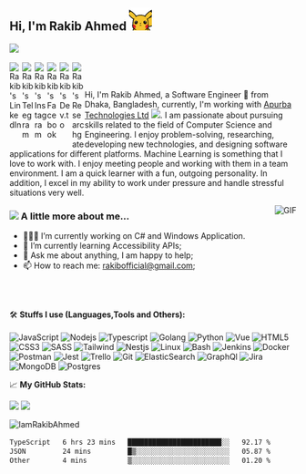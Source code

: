 <h2> Hi, I'm Rakib Ahmed <img src="https://raw.githubusercontent.com/IamRakibAhmed/IamRakibAhmed/master/pikahello.gif" width="40px" height="40px"></h2>

![](https://visitor-badge.glitch.me/badge?page_id=IamRakibAhmed)

<a href="https://www.linkedin.com/in/iamrakibahmed/">
  <img align="left" alt="Rakib's LinkedIn" width="22px" src="https://cdn.jsdelivr.net/npm/simple-icons@v3/icons/linkedin.svg" />
</a>
<a href="https://t.me/iamrakibahmed">
  <img align="left" alt="Rakib's Telegram" width="22px" src="https://cdn.jsdelivr.net/npm/simple-icons@v3/icons/telegram.svg" />
</a>
<a href="https://www.instagram.com/iamrakibahmed/">
  <img align="left" alt="Rakib's Instagram" width="22px" src="https://cdn.jsdelivr.net/npm/simple-icons@v3/icons/instagram.svg" />
</a>
<a href="https://www.facebook.com/IamRakibAhmed/">
  <img align="left" alt="Rakib's Facebook" width="22px" src="https://cdn.jsdelivr.net/npm/simple-icons@v3/icons/facebook.svg" />
</a>
<a href="https://dev.to/rakibahmed/">
  <img align="left" alt="Rakib's Dev.to" wialt="Rakib's Dev.to" width="22px" src="https://cdn.jsdelivr.net/npm/simple-icons@v3/icons/dev-dot-to.svg" />
</a>
<a href="https://www.researchgate.net/profile/Rakib-Ahmed-7">
  <img align="left" alt="Rakib's Researchgate" width="22px" src="https://cdn.jsdelivr.net/npm/simple-icons@v3/icons/researchgate.svg" />
</a>
<br/>
<br/>

Hi, I'm Rakib Ahmed, a Software Engineer 🚀 from Dhaka, Bangladesh, currently, I'm working with <a href="http://www.apurba.com.bd/">Apurba Technologies Ltd</a> <img src="https://media.giphy.com/media/WUlplcMpOCEmTGBtBW/giphy.gif" width="30">. I am passionate about pursuing skills related to the field of Computer Science and Engineering.
I enjoy problem-solving, researching, developing new technologies, and designing software applications for different platforms. Machine Learning is something that I love to work with. I enjoy meeting people and working with them in a team environment. I am a quick learner with a fun, outgoing personality. In addition, I excel in my ability to work under pressure and handle stressful situations very well.

<img align="right" alt="GIF" src="https://media.giphy.com/media/836HiJc7pgzy8iNXCn/giphy.gif" />
 
### <img src="https://media.giphy.com/media/VgCDAzcKvsR6OM0uWg/giphy.gif" width="50"> A little more about me... 

- 👨🏽‍💻 I’m currently working on C# and Windows Application.
- 🌱 I’m currently learning Accessibility APIs; 
- 💬 Ask me about anything, I am happy to help;
- 📫 How to reach me: rakibofficial@gmail.com;

<br/>
<br/>

🛠️ **Stuffs I use (Languages,Tools and Others):**
<br/><br/>
![JavaScript](https://img.shields.io/badge/-JavaScript-black?style=for-the-badge&logo=javascript)
![Nodejs](https://img.shields.io/badge/-Typescript-black?style=for-the-badge&logo=Typescript)
![Typescript](https://img.shields.io/badge/-Nodejs-black?style=for-the-badge&logo=Node.js&logoColor=5df58b)
![Golang](https://img.shields.io/badge/-Go-black?style=for-the-badge&logo=Go&logoColor=5df58b)
![Python](https://img.shields.io/badge/-Python-black?style=for-the-badge&logo=Python)
![Vue](https://img.shields.io/badge/-Vuejs-black?style=for-the-badge&logo=vue)
![HTML5](https://img.shields.io/badge/-HTML5-black?style=for-the-badge&logo=html5&logoColor=white)
![CSS3](https://img.shields.io/badge/-CSS3-black?style=for-the-badge&logo=css3&logoColor=1572B6)
![SASS](https://img.shields.io/badge/-SASS-black?style=for-the-badge&logo=sass&logoColor=1572B6)
![Tailwind](https://img.shields.io/badge/-Tailwindcss-black?style=for-the-badge&logo=tailwindcss&logoColor=1572B6)
![Nestjs](https://img.shields.io/badge/-Nestjs-black?style=for-the-badge&logo=nestjs&logoColor=1572B6)
![Linux](https://img.shields.io/badge/-Linux-black?style=for-the-badge&logo=Linux&logoColor=FCC624)
![Bash](https://img.shields.io/badge/-Gnubash-black?style=for-the-badge&logo=gnubash)
![Jenkins](https://img.shields.io/badge/-Jenkins-black?style=for-the-badge&logo=Jenkins&logoColor=D24939)
![Docker](https://img.shields.io/badge/-docker-black?style=for-the-badge&logo=docker&logoColor=2496ED)
![Postman](https://img.shields.io/badge/-Postman-black?style=for-the-badge&logo=Postman&logoColor=FF6C37)
![Jest](https://img.shields.io/badge/-Jest-black?style=for-the-badge&logo=jest)
![Trello](https://img.shields.io/badge/-Trello-black?style=for-the-badge&logo=Trello&logoColor=0079BF)
![Git](https://img.shields.io/badge/-Git-black?style=for-the-badge&logo=Git)
![ElasticSearch](https://img.shields.io/badge/-Elasticsearch-black?style=for-the-badge&logo=elasticsearch)
![GraphQl](https://img.shields.io/badge/-Graphql-black?style=for-the-badge&logo=graphql)
![Jira](https://img.shields.io/badge/-Jira-black?style=for-the-badge&logo=Jira&logoColor=0052CC)
![MongoDB](https://img.shields.io/badge/-MongoDB-black?style=for-the-badge&logo=mongodb)
![Postgres](https://img.shields.io/badge/-Postgresql-black?style=for-the-badge&logo=postgresql&logoColor=2496ED)

📈 **My GitHub Stats:**

<p>
  <img height="180em" src="https://github-readme-stats.vercel.app/api?username=IamRakibAhmed&theme=dracula&hide_border=true&include_all_commits=true&count_private=false" />
  <img height="180em" src="https://github-readme-stats.vercel.app/api/top-langs/?username=IamRakibAhmed&count_private=true&include_all_commits=true&show_icons=true&hide_border=true&hide=html&layout=compact&langs_count=8&theme=dracula"/>
</p>

<p>
  
  <img height="180em"  src="https://github-profile-summary-cards.vercel.app/api/cards/profile-details?username=IamRakibAhmed&theme=dracula" alt="IamRakibAhmed"/>
 
</p>

<!--START_SECTION:waka-->

```text
TypeScript   6 hrs 23 mins   ███████████████████████░░   92.17 %
JSON         24 mins         █▒░░░░░░░░░░░░░░░░░░░░░░░   05.87 %
Other        4 mins          ▒░░░░░░░░░░░░░░░░░░░░░░░░   01.20 %
```

<!--END_SECTION:waka-->

